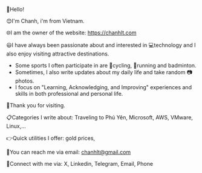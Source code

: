👋Hello!<br>

😊I'm Chanh, i'm from Vietnam. 

🌐I am the owner of the website: https://chanhlt.com<br>

😃I have always been passionate about and interested in 💻technology and I also enjoy visiting attractive destinations.<br>
- Some sports I often participate in are 🚴cycling, 🏃running and badminton.<br>
- Sometimes, I also write updates about my daily life and take random 📷photos. <br>
- I focus on "Learning, Acknowledging, and Improving" experiences and skills in both professional and personal life.

👏Thank you for visiting.


📋Categories I write about: Traveling to Phú Yên, Microsoft, AWS, VMware, Linux,...

👉Quick utilities I offer: gold prices,

📧You can reach me via email: chanhlt@gmail.com 

💁Connect with me via: X, Linkedin, Telegram, Email, Phone


